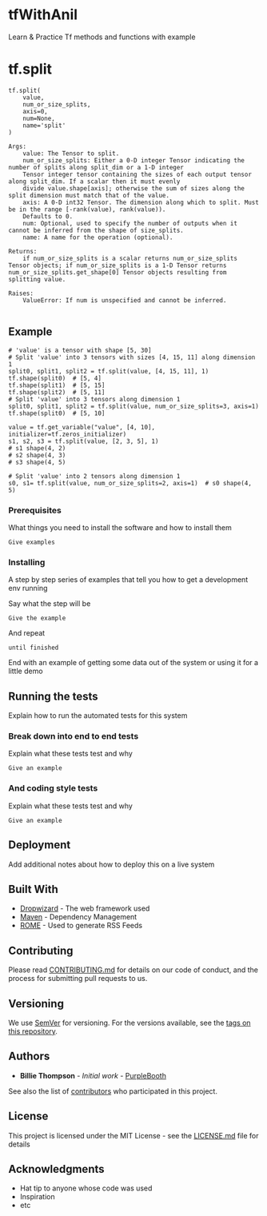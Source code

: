 # tfWithAnil
Learn &amp; Practice  Tf methods and functions with example 

# tf.split
```
tf.split(
    value,
    num_or_size_splits,
    axis=0,
    num=None,
    name='split'
)

Args:
    value: The Tensor to split.
    num_or_size_splits: Either a 0-D integer Tensor indicating the number of splits along split_dim or a 1-D integer
    Tensor integer tensor containing the sizes of each output tensor along split_dim. If a scalar then it must evenly 
    divide value.shape[axis]; otherwise the sum of sizes along the split dimension must match that of the value.
    axis: A 0-D int32 Tensor. The dimension along which to split. Must be in the range [-rank(value), rank(value)).
    Defaults to 0.
    num: Optional, used to specify the number of outputs when it cannot be inferred from the shape of size_splits.
    name: A name for the operation (optional).

Returns:
    if num_or_size_splits is a scalar returns num_or_size_splits Tensor objects; if num_or_size_splits is a 1-D Tensor returns num_or_size_splits.get_shape[0] Tensor objects resulting from splitting value.

Raises:
    ValueError: If num is unspecified and cannot be inferred.


```
## Example

```
# 'value' is a tensor with shape [5, 30]
# Split 'value' into 3 tensors with sizes [4, 15, 11] along dimension 1
split0, split1, split2 = tf.split(value, [4, 15, 11], 1)
tf.shape(split0)  # [5, 4]
tf.shape(split1)  # [5, 15]
tf.shape(split2)  # [5, 11]
# Split 'value' into 3 tensors along dimension 1
split0, split1, split2 = tf.split(value, num_or_size_splits=3, axis=1)
tf.shape(split0)  # [5, 10]
```

```
value = tf.get_variable("value", [4, 10], initializer=tf.zeros_initializer)
s1, s2, s3 = tf.split(value, [2, 3, 5], 1)
# s1 shape(4, 2)
# s2 shape(4, 3)
# s3 shape(4, 5)

# Split 'value' into 2 tensors along dimension 1
s0, s1= tf.split(value, num_or_size_splits=2, axis=1)  # s0 shape(4, 5)
```
### Prerequisites

What things you need to install the software and how to install them

```
Give examples
```

### Installing

A step by step series of examples that tell you how to get a development env running

Say what the step will be

```
Give the example
```

And repeat

```
until finished
```

End with an example of getting some data out of the system or using it for a little demo

## Running the tests

Explain how to run the automated tests for this system

### Break down into end to end tests

Explain what these tests test and why

```
Give an example
```

### And coding style tests

Explain what these tests test and why

```
Give an example
```

## Deployment

Add additional notes about how to deploy this on a live system

## Built With

* [Dropwizard](http://www.dropwizard.io/1.0.2/docs/) - The web framework used
* [Maven](https://maven.apache.org/) - Dependency Management
* [ROME](https://rometools.github.io/rome/) - Used to generate RSS Feeds

## Contributing

Please read [CONTRIBUTING.md](https://gist.github.com/PurpleBooth/b24679402957c63ec426) for details on our code of conduct, and the process for submitting pull requests to us.

## Versioning

We use [SemVer](http://semver.org/) for versioning. For the versions available, see the [tags on this repository](https://github.com/your/project/tags). 

## Authors

* **Billie Thompson** - *Initial work* - [PurpleBooth](https://github.com/PurpleBooth)

See also the list of [contributors](https://github.com/your/project/contributors) who participated in this project.

## License

This project is licensed under the MIT License - see the [LICENSE.md](LICENSE.md) file for details

## Acknowledgments

* Hat tip to anyone whose code was used
* Inspiration
* etc
